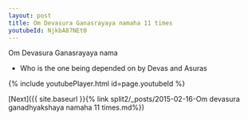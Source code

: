 ```yaml
---
layout: post
title: Om Devasura Ganasrayaya namaha 11 times
youtubeId: NjkbA87NEt0
---
```

 
 
Om Devasura Ganasrayaya nama 
 
 -  Who is the one being depended on by Devas and Asuras 
 
  
 
  
 
 
 
 
 
 


{% include youtubePlayer.html id=page.youtubeId %}
 
[Next]({{ site.baseurl }}{% link  split2/_posts/2015-02-16-Om devasura ganadhyakshaya namaha 11 times.md%})
 
